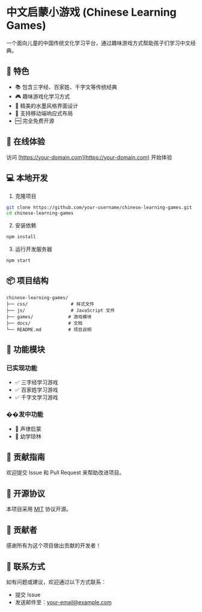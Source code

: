 # 中文启蒙小游戏 (Chinese Learning Games)

一个面向儿童的中国传统文化学习平台，通过趣味游戏方式帮助孩子们学习中文经典。

## 🌟 特色

- 📚 包含三字经、百家姓、千字文等传统经典
- 🎮 趣味游戏化学习方式
- 🎨 精美的水墨风格界面设计
- 📱 支持移动端响应式布局
- 🆓 完全免费开源

## 🚀 在线体验

访问 [https://your-domain.com](https://your-domain.com) 开始体验

## 💻 本地开发

1. 克隆项目
```bash
git clone https://github.com/your-username/chinese-learning-games.git
cd chinese-learning-games
```

2. 安装依赖
```bash
npm install
```

3. 运行开发服务器
```bash
npm start
```

## 📦 项目结构

```
chinese-learning-games/
├── css/                # 样式文件
├── js/                 # JavaScript 文件
├── games/             # 游戏模块
├── docs/              # 文档
└── README.md          # 项目说明
```

## 🎯 功能模块

### 已实现功能
- ✅ 三字经学习游戏
- ✅ 百家姓学习游戏
- ✅ 千字文学习游戏

### ��发中功能
- 📝 声律启蒙
- 📝 幼学琼林

## 🤝 贡献指南

欢迎提交 Issue 和 Pull Request 来帮助改进项目。

## 📄 开源协议

本项目采用 [MIT](LICENSE) 协议开源。

## 👥 贡献者

感谢所有为这个项目做出贡献的开发者！

## 📮 联系方式

如有问题或建议，欢迎通过以下方式联系：

- 提交 Issue
- 发送邮件至：[your-email@example.com](mailto:your-email@example.com) 